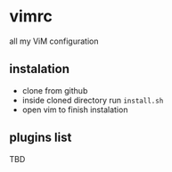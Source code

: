 # vimrc
all my ViM configuration

## instalation
* clone from github
* inside cloned directory run `install.sh`
* open vim to finish instalation

## plugins list
TBD
